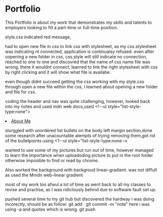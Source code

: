 # Portfolio
This Portfolio is about my work that demonstrates my skills and talents to employers looking to fill a part-time or full-time position.


style.css indicated red message, 

had to open new file in css to link css with stylesheet, as my css.stylesheet was indicating nt connected, application is continualsy refused. even after oopening a new folder in css, css.style will still indicate no connection, reached to one to one and discovred that the name of css name file was wrong, there it wouldnt connect, learned to link the right stylesheet with css by right clicking and it will show what file is availabe.

even though didnt succeed getting the css working wtih my style.css through open a new file within the css, I learned about opening a new folder and file for css. 

coding the header and nav was quite challenging, however, looked back into my notes and used mdn web docs,used <!--ul style="list-style-type:none">
        <li><a href="/about">About Me</a></li>


sturggled with unordered list bullets on the body left margin section,done some research after  unacountable atempts of trying removing them,got rid of the bulletpoints using <1--ul style="list-style-type:none-->

wanted to use some of my pictures but run out of time, however managed to learn the importance when uploadoding picture to put in the root folder otherwise imposible to find or read by chrome.

Also worked the background with backgroud linear-gradient. was not diffult as used the Mmdn web-linear gradient 

most of my work too afwul a lot of time as went back to all my classes to revise and practise, as I was ridiclously behind due to software fault set up. 

pushed several time to my git hub but discovered the hardway i was doing incorectly, should be as follow:
git add . 
git commit -m "note" here i was using -a and quotes which is wrong. 
git push



